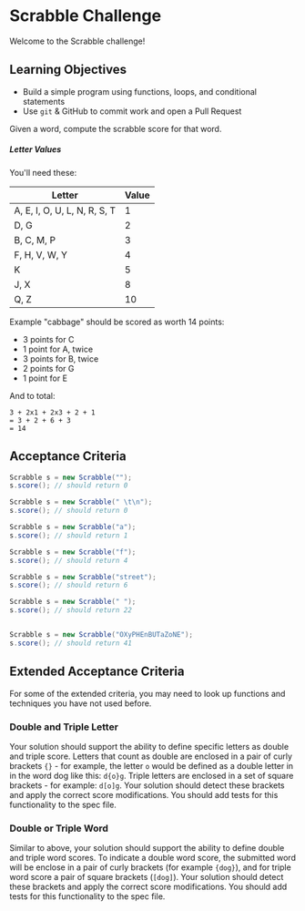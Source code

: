 # Scrabble Challenge

Welcome to the Scrabble challenge!

## Learning Objectives
- Build a simple program using functions, loops, and conditional statements
- Use `git` & GitHub to commit work and open a Pull Request


Given a word, compute the scrabble score for that word.

##### Letter Values

You'll need these:

| Letter                        | Value  |
| ----                          |  ----  |
| A, E, I, O, U, L, N, R, S, T  |     1  |
| D, G                          |     2  |
| B, C, M, P                    |     3  |
| F, H, V, W, Y                 |     4  |
| K                             |     5  |
| J, X                          |     8  |
| Q, Z                          |     10 |

Example
"cabbage" should be scored as worth 14 points:

- 3 points for C
- 1 point for A, twice
- 3 points for B, twice
- 2 points for G
- 1 point for E

And to total:

```
3 + 2x1 + 2x3 + 2 + 1
= 3 + 2 + 6 + 3
= 14
```

## Acceptance Criteria

```java
Scrabble s = new Scrabble("");
s.score(); // should return 0

Scrabble s = new Scrabble(" \t\n");
s.score(); // should return 0

Scrabble s = new Scrabble("a");
s.score(); // should return 1

Scrabble s = new Scrabble("f");
s.score(); // should return 4

Scrabble s = new Scrabble("street");
s.score(); // should return 6

Scrabble s = new Scrabble(" ");
s.score(); // should return 22


Scrabble s = new Scrabble("OXyPHEnBUTaZoNE");
s.score(); // should return 41
```

## Extended Acceptance Criteria

For some of the extended criteria, you may need to look up functions and techniques you have not used before.

### Double and Triple Letter
Your solution should support the ability to define specific letters as double and triple score. Letters that count as double are enclosed in a pair of curly brackets `{}` - for example, the letter `o` would be defined as a double letter in in the word dog like this: `d{o}g`. Triple letters are enclosed in a set of square brackets - for example: `d[o]g`. Your solution should detect these brackets and apply the correct score modifications. You should add tests for this functionality to the spec file.

### Double or Triple Word
Similar to above, your solution should support the ability to define double and triple word scores. To indicate a double word score, the submitted word will be enclose in a pair of curly brackets (for example `{dog}`), and for triple word score a pair of square brackets (`[dog]`). Your solution should detect these brackets and apply the correct score modifications. You should add tests for this functionality to the spec file.
